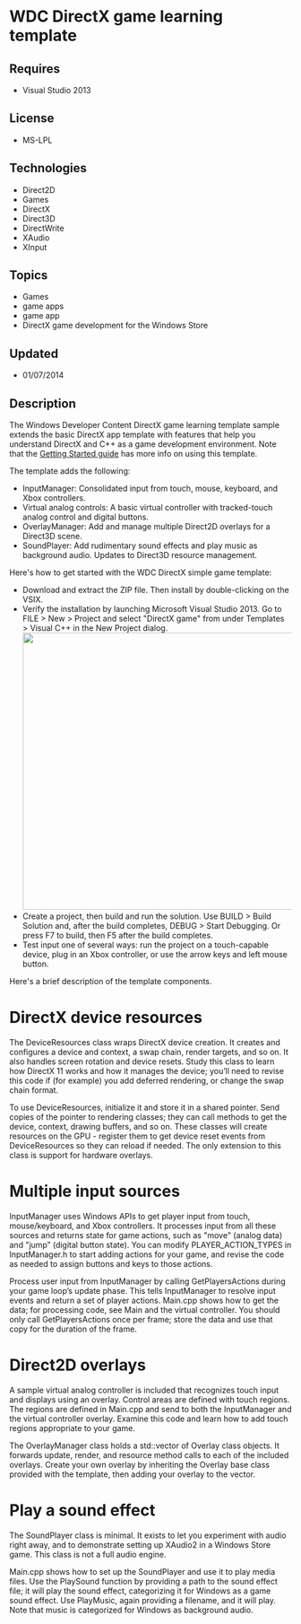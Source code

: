 # WDC DirectX game learning template
## Requires
- Visual Studio 2013
## License
- MS-LPL
## Technologies
- Direct2D
- Games
- DirectX
- Direct3D
- DirectWrite
- XAudio
- XInput
## Topics
- Games
- game apps
- game app
- DirectX game development for the Windows Store
## Updated
- 01/07/2014
## Description

<p>The Windows Developer Content DirectX game learning template sample extends the basic DirectX app template with features that help you understand DirectX and C&#43;&#43; as a game development environment. Note that the&nbsp;<a href="http://msdn.microsoft.com/library/windows/apps/dn481529.aspx">Getting
 Started guide</a>&nbsp;has more info on using this template.</p>
<p>The template adds the following:</p>
<ul>
<li>InputManager: Consolidated input from touch, mouse, keyboard, and Xbox controllers.&nbsp;
</li><li>Virtual analog controls: A basic virtual controller with tracked-touch analog control and digital buttons.&nbsp;
</li><li>OverlayManager: Add and manage multiple Direct2D overlays for a Direct3D scene.
</li><li>SoundPlayer: Add rudimentary sound effects and play music as background audio. Updates to Direct3D resource management.
</li></ul>
<p>Here's how to get started with the WDC DirectX simple game template:</p>
<ul>
<li>Download and extract the ZIP file. Then install by double-clicking on the VSIX.
</li><li>Verify the installation by launching Microsoft Visual Studio&nbsp;2013. Go to FILE &gt; New &gt; Project and select &quot;DirectX game&quot; from under Templates &gt; Visual C&#43;&#43; in the New Project dialog.<img id="102630" src="http://i1.code.msdn.s-msft.com/windowsapps/wdc-directx-game-learning-7cf9bdce/image/file/102630/1/new_wdc_game_template_project.png" alt="" width="694" height="494">
</li><li>Create a project, then build and run the solution. Use BUILD &gt; Build Solution and, after the build completes, DEBUG &gt; Start Debugging. Or press F7 to build, then F5 after the build completes.
</li><li>Test input one of several ways: run the project on a touch-capable device, plug in an Xbox controller, or use the arrow keys and left mouse button.
</li></ul>
<p>Here's a brief description of the template components.</p>
<h1>DirectX device resources</h1>
<p>The DeviceResources class wraps DirectX device creation. It creates and configures a device and context, a swap chain, render targets, and so on. It also handles screen rotation and device resets. Study this class to learn how DirectX 11 works and how it
 manages the device; you&rsquo;ll need to revise this code if (for example) you add deferred rendering, or change the swap chain format.</p>
<p>To use DeviceResources, initialize it and store it in a shared pointer. Send copies of the pointer to rendering classes; they can call methods to get the device, context, drawing buffers, and so on. These classes will create resources on the GPU - register
 them to get device reset events from DeviceResources so they can reload if needed. The only extension to this class is support for hardware overlays.</p>
<h1>Multiple input sources</h1>
<p>InputManager uses Windows APIs to get player input from touch, mouse/keyboard, and Xbox controllers. It processes input from all these sources and returns state for game actions, such as &quot;move&quot; (analog data) and &quot;jump&rdquo; (digital button state). You can
 modify PLAYER_ACTION_TYPES in InputManager.h to start adding actions for your game, and revise the code as needed to assign buttons and keys to those actions.</p>
<p>Process user input from InputManager by calling GetPlayersActions during your game loop&rsquo;s update phase. This tells InputManager to resolve input events and return a set of player actions. Main.cpp shows how to get the data; for processing code, see
 Main and the virtual controller. You should only call GetPlayersActions once per frame; store the data and use that copy for the duration of the frame.</p>
<h1>Direct2D overlays</h1>
<p>A sample virtual analog controller is included that recognizes touch input and displays using an overlay. Control areas are defined with touch regions. The regions are defined in Main.cpp and send to both the InputManager and the virtual controller overlay.
 Examine this code and learn how to add touch regions appropriate to your game.</p>
<p>The OverlayManager class holds a std::vector of Overlay class objects. It forwards update, render, and resource method calls to each of the included overlays. Create your own overlay by inheriting the Overlay base class provided with the template, then adding
 your overlay to the vector.</p>
<h1>Play a sound effect</h1>
<p>The SoundPlayer class is minimal. It exists to let you experiment with audio right away, and to demonstrate setting up XAudio2 in a Windows Store game. This class is not a full audio engine.</p>
<p>Main.cpp shows how to set up the SoundPlayer and use it to play media files. Use the PlaySound function by providing a path to the sound effect file; it will play the sound effect, categorizing it for Windows as a game sound effect. Use PlayMusic, again
 providing a filename, and it will play. Note that music is categorized for Windows as background audio.</p>
